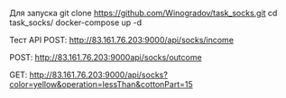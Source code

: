 Для запуска
git clone https://github.com/Winogradov/task_socks.git
cd task_socks/
docker-compose up -d

Тест API
POST: http://83.161.76.203:9000/api/socks/income

POST: http://83.161.76.203:9000api/socks/outcome

GET: http://83.161.76.203:9000/api/socks?color=yellow&operation=lessThan&cottonPart=15
